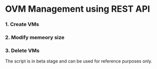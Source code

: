 # OVM Management using REST API

### 1. Create VMs
### 2. Modify memeory size
### 3. Delete VMs

The script is in beta stage and can be used for reference purposes only.
